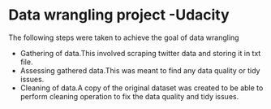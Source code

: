 # Data wrangling project -Udacity

The following steps were taken to achieve the goal of data wrangling
- Gathering of data.This involved scraping twitter data and storing it in txt file.
- Assessing gathered data.This was meant to find any data quality or tidy issues.
- Cleaning of data.A copy of the original dataset was created to be able to perform cleaning operation to fix the data quality and tidy issues.
